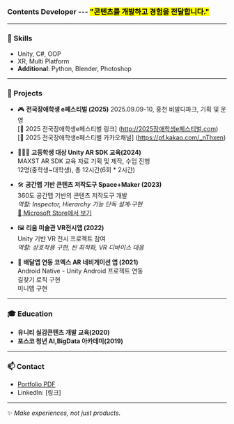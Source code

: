 ### Contents Developer ---  <mark> "콘텐츠를 개발하고 경험을 전달합니다." </mark>

---

### 🚀 Skills
- Unity, C#, OOP
- XR, Multi Platform
- **Additional**: Python, Blender, Photoshop

---
### 💼 Projects
- 🎮 **전국장애학생 e페스티벌 (2025)**
  2025.09.09-10, 홍천 비발디파크, 기획 및 운영    
  [🔗 2025 전국장애학생e페스티벌 링크] (http://2025장애학생e페스티벌.com)    
  [🔗 2025 전국장애학생e페스티벌 카카오채널] (https://pf.kakao.com/_nThxen)

- 👩🏻‍🏫 **고등학생 대상 Unity AR SDK 교육(2024)**    
  MAXST AR SDK 교육 자료 기획 및 제작, 수업 진행     
  12명(중학생~대학생), 총 12시간(6회 * 2시간)

- 🛠️ **공간맵 기반 콘텐츠 저작도구 Space+Maker (2023)**  
  360도 공간맵 기반의 콘텐츠 저작도구 개발   
  *역할: Inspector, Hierarchy 기능 단독 설계·구현*    
  [🔗 Microsoft Store에서 보기](https://apps.microsoft.com/detail/xp8lh6r6bl5k1q?hl=ko-KR&gl=KR)    

- 🖼️ **리움 미술관 VR전시앱 (2022)**  
  Unity 기반 VR 전시 프로젝트 참여  
  *역할: 상호작용 구현, 씬 최적화, VR 디바이스 대응*    

- 🧭 **배달앱 연동 코엑스 AR 네비게이션 앱 (2021)**    
  Android Native - Unity Android 프로젝트 연동    
  길찾기 로직 구현    
  미니맵 구현    
___   

### 🎓 Education
- **유니티 실감콘텐츠 개발 교육(2020)**
- **포스코 청년 AI,BigData 아카데미(2019)**   

---
### 📫 Contact
- [Portfolio PDF](링크)  
- LinkedIn: [링크]
  
---
✨ *Make experiences, not just products.*
